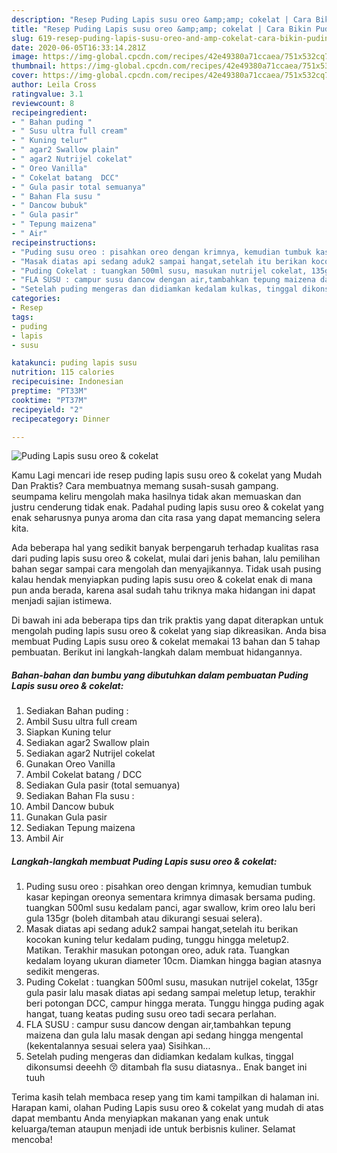 ```yaml
---
description: "Resep Puding Lapis susu oreo &amp;amp; cokelat | Cara Bikin Puding Lapis susu oreo &amp;amp; cokelat Yang Sedap"
title: "Resep Puding Lapis susu oreo &amp;amp; cokelat | Cara Bikin Puding Lapis susu oreo &amp;amp; cokelat Yang Sedap"
slug: 619-resep-puding-lapis-susu-oreo-and-amp-cokelat-cara-bikin-puding-lapis-susu-oreo-and-amp-cokelat-yang-sedap
date: 2020-06-05T16:33:14.281Z
image: https://img-global.cpcdn.com/recipes/42e49380a71ccaea/751x532cq70/puding-lapis-susu-oreo-cokelat-foto-resep-utama.jpg
thumbnail: https://img-global.cpcdn.com/recipes/42e49380a71ccaea/751x532cq70/puding-lapis-susu-oreo-cokelat-foto-resep-utama.jpg
cover: https://img-global.cpcdn.com/recipes/42e49380a71ccaea/751x532cq70/puding-lapis-susu-oreo-cokelat-foto-resep-utama.jpg
author: Leila Cross
ratingvalue: 3.1
reviewcount: 8
recipeingredient:
- " Bahan puding "
- " Susu ultra full cream"
- " Kuning telur"
- " agar2 Swallow plain"
- " agar2 Nutrijel cokelat"
- " Oreo Vanilla"
- " Cokelat batang  DCC"
- " Gula pasir total semuanya"
- " Bahan Fla susu "
- " Dancow bubuk"
- " Gula pasir"
- " Tepung maizena"
- " Air"
recipeinstructions:
- "Puding susu oreo : pisahkan oreo dengan krimnya, kemudian tumbuk kasar kepingan oreonya sementara krimnya dimasak bersama puding. tuangkan 500ml susu kedalam panci, agar swallow, krim oreo lalu beri gula 135gr (boleh ditambah atau dikurangi sesuai selera)."
- "Masak diatas api sedang aduk2 sampai hangat,setelah itu berikan kocokan kuning telur kedalam puding, tunggu hingga meletup2. Matikan. Terakhir masukan potongan oreo, aduk rata. Tuangkan kedalam loyang ukuran diameter 10cm. Diamkan hingga bagian atasnya sedikit mengeras."
- "Puding Cokelat : tuangkan 500ml susu, masukan nutrijel cokelat, 135gr gula pasir lalu masak diatas api sedang sampai meletup letup, terakhir beri potongan DCC, campur hingga merata. Tunggu hingga puding agak hangat, tuang keatas puding susu oreo tadi secara perlahan."
- "FLA SUSU : campur susu dancow dengan air,tambahkan tepung maizena dan gula lalu masak dengan api sedang hingga mengental (kekentalannya sesuai selera yaa) Sisihkan..."
- "Setelah puding mengeras dan didiamkan kedalam kulkas, tinggal dikonsumsi deeehh 😚 ditambah fla susu diatasnya.. Enak banget ini tuuh"
categories:
- Resep
tags:
- puding
- lapis
- susu

katakunci: puding lapis susu 
nutrition: 115 calories
recipecuisine: Indonesian
preptime: "PT33M"
cooktime: "PT37M"
recipeyield: "2"
recipecategory: Dinner

---
```



![Puding Lapis susu oreo &amp; cokelat](https://img-global.cpcdn.com/recipes/42e49380a71ccaea/751x532cq70/puding-lapis-susu-oreo-cokelat-foto-resep-utama.jpg)

Kamu Lagi mencari ide resep puding lapis susu oreo &amp; cokelat yang Mudah Dan Praktis? Cara membuatnya memang susah-susah gampang. seumpama keliru mengolah maka hasilnya tidak akan memuaskan dan justru cenderung tidak enak. Padahal puding lapis susu oreo &amp; cokelat yang enak seharusnya punya aroma dan cita rasa yang dapat memancing selera kita.



Ada beberapa hal yang sedikit banyak berpengaruh terhadap kualitas rasa dari puding lapis susu oreo &amp; cokelat, mulai dari jenis bahan, lalu pemilihan bahan segar sampai cara mengolah dan menyajikannya. Tidak usah pusing kalau hendak menyiapkan puding lapis susu oreo &amp; cokelat enak di mana pun anda berada, karena asal sudah tahu triknya maka hidangan ini dapat menjadi sajian istimewa.


Di bawah ini ada beberapa tips dan trik praktis yang dapat diterapkan untuk mengolah puding lapis susu oreo &amp; cokelat yang siap dikreasikan. Anda bisa membuat Puding Lapis susu oreo &amp; cokelat memakai 13 bahan dan 5 tahap pembuatan. Berikut ini langkah-langkah dalam membuat hidangannya.

<!--inarticleads1-->

##### Bahan-bahan dan bumbu yang dibutuhkan dalam pembuatan Puding Lapis susu oreo &amp; cokelat:

1. Sediakan  Bahan puding :
1. Ambil  Susu ultra full cream
1. Siapkan  Kuning telur
1. Sediakan  agar2 Swallow plain
1. Sediakan  agar2 Nutrijel cokelat
1. Gunakan  Oreo Vanilla
1. Ambil  Cokelat batang / DCC
1. Sediakan  Gula pasir (total semuanya)
1. Sediakan  Bahan Fla susu :
1. Ambil  Dancow bubuk
1. Gunakan  Gula pasir
1. Sediakan  Tepung maizena
1. Ambil  Air




<!--inarticleads2-->

##### Langkah-langkah membuat Puding Lapis susu oreo &amp; cokelat:

1. Puding susu oreo : pisahkan oreo dengan krimnya, kemudian tumbuk kasar kepingan oreonya sementara krimnya dimasak bersama puding. tuangkan 500ml susu kedalam panci, agar swallow, krim oreo lalu beri gula 135gr (boleh ditambah atau dikurangi sesuai selera).
1. Masak diatas api sedang aduk2 sampai hangat,setelah itu berikan kocokan kuning telur kedalam puding, tunggu hingga meletup2. Matikan. Terakhir masukan potongan oreo, aduk rata. Tuangkan kedalam loyang ukuran diameter 10cm. Diamkan hingga bagian atasnya sedikit mengeras.
1. Puding Cokelat : tuangkan 500ml susu, masukan nutrijel cokelat, 135gr gula pasir lalu masak diatas api sedang sampai meletup letup, terakhir beri potongan DCC, campur hingga merata. Tunggu hingga puding agak hangat, tuang keatas puding susu oreo tadi secara perlahan.
1. FLA SUSU : campur susu dancow dengan air,tambahkan tepung maizena dan gula lalu masak dengan api sedang hingga mengental (kekentalannya sesuai selera yaa) Sisihkan...
1. Setelah puding mengeras dan didiamkan kedalam kulkas, tinggal dikonsumsi deeehh 😚 ditambah fla susu diatasnya.. Enak banget ini tuuh




Terima kasih telah membaca resep yang tim kami tampilkan di halaman ini. Harapan kami, olahan Puding Lapis susu oreo &amp; cokelat yang mudah di atas dapat membantu Anda menyiapkan makanan yang enak untuk keluarga/teman ataupun menjadi ide untuk berbisnis kuliner. Selamat mencoba!
